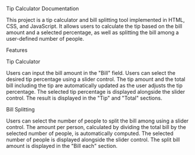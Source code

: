 Tip Calculator Documentation

This project is a tip calculator and bill splitting tool implemented in HTML, CSS, and JavaScript. It allows users to calculate the tip based on the bill amount and a selected percentage, as well as splitting the bill among a user-defined number of people.

Features

Tip Calculator

Users can input the bill amount in the "Bill" field.
Users can select the desired tip percentage using a slider control.
The tip amount and the total bill including the tip are automatically updated as the user adjusts the tip percentage.
The selected tip percentage is displayed alongside the slider control.
The result is displayed in the "Tip" and "Total" sections.

Bill Splitting

Users can select the number of people to split the bill among using a slider control.
The amount per person, calculated by dividing the total bill by the selected number of people, is automatically computed.
The selected number of people is displayed alongside the slider control.
The split bill amount is displayed in the "Bill each" section.
